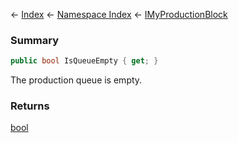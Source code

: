 ← [Index](Api-Index) ← [Namespace Index](Namespace-Index) ← [IMyProductionBlock](Sandbox.ModAPI.Ingame.IMyProductionBlock)

### Summary

```csharp
public bool IsQueueEmpty { get; }
```

The production queue is empty.

### Returns

[bool](https://docs.microsoft.com/en-us/dotnet/api/System.Boolean?view=netframework-4.6)


